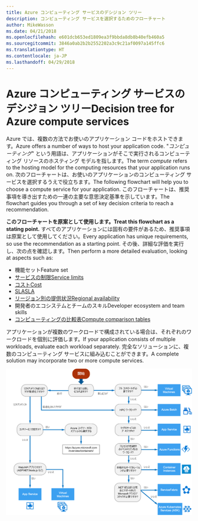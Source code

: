 ```yaml
---
title: Azure コンピューティング サービスのデシジョン ツリー
description: コンピューティング サービスを選択するためのフローチャート
author: MikeWasson
ms.date: 04/21/2018
ms.openlocfilehash: e601dcb653ed1809ea3f9bbda8db8b40efb460a5
ms.sourcegitcommit: 3846a0ab2b2b2552202a3c9c21af0097a145ffc6
ms.translationtype: HT
ms.contentlocale: ja-JP
ms.lasthandoff: 04/29/2018
---
```

# <a name="decision-tree-for-azure-compute-services"></a><span data-ttu-id="c0daf-103">Azure コンピューティング サービスのデシジョン ツリー</span><span class="sxs-lookup"><span data-stu-id="c0daf-103">Decision tree for Azure compute services</span></span>

<span data-ttu-id="c0daf-104">Azure では、複数の方法でお使いのアプリケーション コードをホストできます。</span><span class="sxs-lookup"><span data-stu-id="c0daf-104">Azure offers a number of ways to host your application code.</span></span> <span data-ttu-id="c0daf-105">"*コンピューティング*" という用語は、アプリケーションがそこで実行されるコンピューティング リソースのホスティング モデルを指します。</span><span class="sxs-lookup"><span data-stu-id="c0daf-105">The term *compute* refers to the hosting model for the computing resources that your application runs on.</span></span> <span data-ttu-id="c0daf-106">次のフローチャートは、お使いのアプリケーションのコンピューティング サービスを選択するうえで役立ちます。</span><span class="sxs-lookup"><span data-stu-id="c0daf-106">The following flowchart will help you to choose a compute service for your application.</span></span> <span data-ttu-id="c0daf-107">このフローチャートは、推奨事項を導き出すための一連の主要な意思決定基準を示しています。</span><span class="sxs-lookup"><span data-stu-id="c0daf-107">The flowchart guides you through a set of key decision criteria to reach a recommendation.</span></span> 

<span data-ttu-id="c0daf-108">**このフローチャートを原案として使用します。**</span><span class="sxs-lookup"><span data-stu-id="c0daf-108">**Treat this flowchart as a stating point.**</span></span> <span data-ttu-id="c0daf-109">すべてのアプリケーションには固有の要件があるため、推奨事項は原案として使用してください。</span><span class="sxs-lookup"><span data-stu-id="c0daf-109">Every application has unique requirements, so use the recommendation as a starting point.</span></span> <span data-ttu-id="c0daf-110">その後、詳細な評価を実行し、次の点を確認します。</span><span class="sxs-lookup"><span data-stu-id="c0daf-110">Then perform a more detailed evaluation, looking at aspects such as:</span></span>
 
- <span data-ttu-id="c0daf-111">機能セット</span><span class="sxs-lookup"><span data-stu-id="c0daf-111">Feature set</span></span>
- [<span data-ttu-id="c0daf-112">サービスの制限</span><span class="sxs-lookup"><span data-stu-id="c0daf-112">Service limits</span></span>](/azure/azure-subscription-service-limits)
- [<span data-ttu-id="c0daf-113">コスト</span><span class="sxs-lookup"><span data-stu-id="c0daf-113">Cost</span></span>](https://azure.microsoft.com/pricing/)
- [<span data-ttu-id="c0daf-114">SLA</span><span class="sxs-lookup"><span data-stu-id="c0daf-114">SLA</span></span>](https://azure.microsoft.com/support/legal/sla/)
- [<span data-ttu-id="c0daf-115">リージョン別の提供状況</span><span class="sxs-lookup"><span data-stu-id="c0daf-115">Regional availability</span></span>](https://azure.microsoft.com/global-infrastructure/services/)
- <span data-ttu-id="c0daf-116">開発者のエコシステムとチームのスキル</span><span class="sxs-lookup"><span data-stu-id="c0daf-116">Developer ecosystem and team skills</span></span>
- [<span data-ttu-id="c0daf-117">コンピューティングの比較表</span><span class="sxs-lookup"><span data-stu-id="c0daf-117">Compute comparison tables</span></span>](./compute-comparison.md)

<span data-ttu-id="c0daf-118">アプリケーションが複数のワークロードで構成されている場合は、それぞれのワークロードを個別に評価します。</span><span class="sxs-lookup"><span data-stu-id="c0daf-118">If your application consists of multiple workloads, evaluate each workload separately.</span></span> <span data-ttu-id="c0daf-119">完全なソリューションに、複数のコンピューティング サービスに組み込むことができます。</span><span class="sxs-lookup"><span data-stu-id="c0daf-119">A complete solution may incorporate two or more compute services.</span></span>

![](../images/compute-decision-tree.svg)

